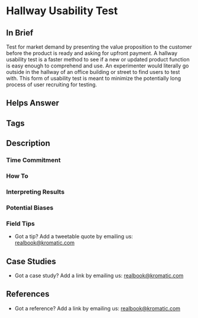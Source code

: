 # Hallway Usability Test

## In Brief

Test for market demand by presenting the value proposition to the customer before the product is ready and asking for upfront payment. A hallway usability test is a faster method to see if a new or updated product function is easy enough to comprehend and use. An experimenter would literally go outside in the hallway of an office building or street to find users to test with. This form of usability test is meant to minimize the potentially long process of user recruiting for testing. 

## Helps Answer

## Tags

## Description

### Time Commitment

### How To

### Interpreting Results

### Potential Biases

### Field Tips
* Got a tip? Add a tweetable quote by emailing us: [realbook@kromatic.com](mailto:realbook@kromatic.com)

## Case Studies
* Got a case study? Add a link by emailing us: [realbook@kromatic.com](mailto:realbook@kromatic.com) 

## References
* Got a reference? Add a link by emailing us: [realbook@kromatic.com](realbook@kromatic.com) 